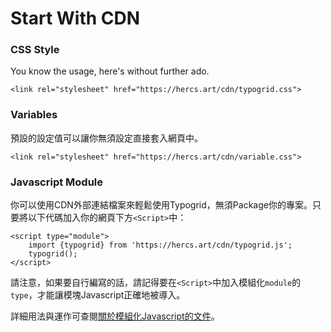 # Start With CDN

### CSS Style

You know the usage, here's without further ado.

```
<link rel="stylesheet" href="https://hercs.art/cdn/typogrid.css">
```

### Variables

預設的設定值可以讓你無須設定直接套入網頁中。

```
<link rel="stylesheet" href="https://hercs.art/cdn/variable.css">
```

### Javascript Module

你可以使用CDN外部連結檔案來輕鬆使用Typogrid，無須Package你的專案。只要將以下代碼加入你的網頁下方`<Script>`中：

```
<script type="module">
    import {typogrid} from 'https://hercs.art/cdn/typogrid.js';
    typogrid();
</script>
```

請注意，如果要自行編寫的話，請記得要在`<Script>`中加入模組化`module`的`type`，才能讓模塊Javascript正確地被導入。

詳細用法與運作可查閱[關於模組化Javascript的文件](https://developer.mozilla.org/en-US/docs/Web/JavaScript/Guide/Modules)。
